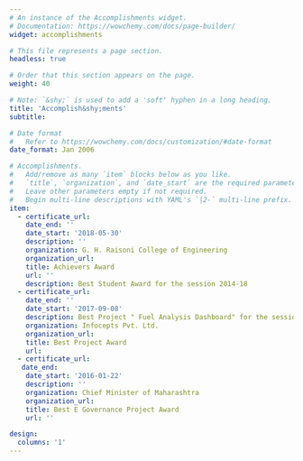 ```yaml
---
# An instance of the Accomplishments widget.
# Documentation: https://wowchemy.com/docs/page-builder/
widget: accomplishments

# This file represents a page section.
headless: true

# Order that this section appears on the page.
weight: 40

# Note: `&shy;` is used to add a 'soft' hyphen in a long heading.
title: 'Accomplish&shy;ments'
subtitle:

# Date format
#   Refer to https://wowchemy.com/docs/customization/#date-format
date_format: Jan 2006

# Accomplishments.
#   Add/remove as many `item` blocks below as you like.
#   `title`, `organization`, and `date_start` are the required parameters.
#   Leave other parameters empty if not required.
#   Begin multi-line descriptions with YAML's `|2-` multi-line prefix.
item:
  - certificate_url: 
    date_end: ''
    date_start: '2018-05-30'
    description: ''
    organization: G. H. Raisoni College of Engineering 
    organization_url: 
    title: Achievers Award
    url: ''
    description: Best Student Award for the session 2014-18
  - certificate_url: 
    date_end: ''
    date_start: '2017-09-08'
    description: Best Project " Fuel Analysis Dashboard" for the session 2017
    organization: Infocepts Pvt. Ltd.
    organization_url: 
    title: Best Project Award
    url: 
  - certificate_url: 
   date_end: 
    date_start: '2016-01-22'
    description: ''
    organization: Chief Minister of Maharashtra
    organization_url: 
    title: Best E Governance Project Award
    url: ''

design:
  columns: '1'
---
```

